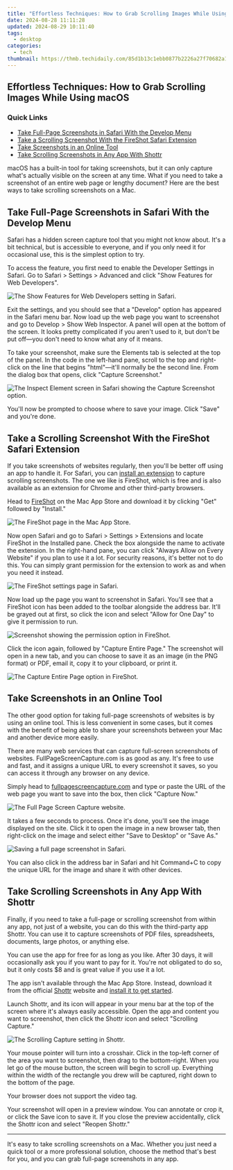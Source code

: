 ```yaml
---
title: "Effortless Techniques: How to Grab Scrolling Images While Using macOS"
date: 2024-08-28 11:11:28
updated: 2024-08-29 10:11:40
tags:
  - desktop
categories:
  - tech
thumbnail: https://thmb.techidaily.com/85d1b13c1ebb0877b2226a27f70682a117714d804f026be8d035e08eecc94b3e.jpg
---
```


## Effortless Techniques: How to Grab Scrolling Images While Using macOS

### Quick Links

* [Take Full-Page Screenshots in Safari With the Develop Menu](https://screen-sharing-recording.techidaily.com/new-2024-approved-innovating-your-sims-4-experience-through-recording/)
* [Take a Scrolling Screenshot With the FireShot Safari Extension](https://youtube-blog.techidaily.com/n-2024-a-compre-written-by-daniel-kelley/)
* [Take Screenshots in an Online Tool](https://some-approaches.techidaily.com/2024-approved-the-entrepreneurial-journey-of-launching-a-review-channel-for-clothing/)
* [Take Scrolling Screenshots in Any App With Shottr](https://some-skills.techidaily.com/new-the-auditory-explorers-manual-crafting-unique-sounds-and-ringtones-for-android-users/)

 macOS has a built-in tool for taking screenshots, but it can only capture what's actually visible on the screen at any time. What if you need to take a screenshot of an entire web page or lengthy document? Here are the best ways to take scrolling screenshots on a Mac.

##  Take Full-Page Screenshots in Safari With the Develop Menu

 Safari has a hidden screen capture tool that you might not know about. It's a bit technical, but is accessible to everyone, and if you only need it for occasional use, this is the simplest option to try.

 To access the feature, you first need to enable the Developer Settings in Safari. Go to Safari > Settings > Advanced and click "Show Features for Web Developers".

![The Show Features for Web Developers setting in Safari.](https://static1.howtogeekimages.com/wordpress/wp-content/uploads/2024/04/the-show-features-for-web-developers-setting-in-safari.png) 

 Exit the settings, and you should see that a "Develop" option has appeared in the Safari menu bar. Now load up the web page you want to screenshot and go to Develop > Show Web Inspector. A panel will open at the bottom of the screen. It looks pretty complicated if you aren't used to it, but don't be put off—you don't need to know what any of it means.

 To take your screenshot, make sure the Elements tab is selected at the top of the panel. In the code in the left-hand pane, scroll to the top and right-click on the line that begins "html"—it'll normally be the second line. From the dialog box that opens, click "Capture Screenshot."

![The Inspect Element screen in Safari showing the Capture Screenshot option.](https://static1.howtogeekimages.com/wordpress/wp-content/uploads/2024/04/the-inspect-element-screen-in-safari-showing-the-capture-screenshot-option.png) 

 You'll now be prompted to choose where to save your image. Click "Save" and you're done.

##  Take a Scrolling Screenshot With the FireShot Safari Extension

 If you take screenshots of websites regularly, then you'll be better off using an app to handle it. For Safari, you can [install an extension](https://unlock-android.techidaily.com/best-ways-on-how-to-unlockbypassswiperemove-infinix-gt-10-pro-fingerprint-lock-by-drfone-android/) to capture scrolling screenshots. The one we like is FireShot, which is free and is also available as an extension for Chrome and other third-party browsers.

 Head to [FireShot](https://apps.apple.com/gb/app/fireshot-web-page-screenshots/id1541862561) on the Mac App Store and download it by clicking "Get" followed by "Install."

![The FireShot page in the Mac App Store.](https://static1.howtogeekimages.com/wordpress/wp-content/uploads/2024/04/the-fireshot-page-in-the-mac-app-store.png) 

 Now open Safari and go to Safari > Settings > Extensions and locate FireShot in the Installed pane. Check the box alongside the name to activate the extension. In the right-hand pane, you can click "Always Allow on Every Website" if you plan to use it a lot. For security reasons, it's better not to do this. You can simply grant permission for the extension to work as and when you need it instead.

![The FireShot settings page in Safari.](https://static1.howtogeekimages.com/wordpress/wp-content/uploads/2024/04/the-fireshot-settings-page-in-safari.png) 

 Now load up the page you want to screenshot in Safari. You'll see that a FireShot icon has been added to the toolbar alongside the address bar. It'll be grayed out at first, so click the icon and select "Allow for One Day" to give it permission to run.

![Screenshot showing the permission option in FireShot.](https://static1.howtogeekimages.com/wordpress/wp-content/uploads/2024/04/screenshot-showing-the-permission-option-in-fireshot.png) 

 Click the icon again, followed by "Capture Entire Page." The screenshot will open in a new tab, and you can choose to save it as an image (in the PNG format) or PDF, email it, copy it to your clipboard, or print it.

![The Capture Entire Page option in FireShot.](https://static1.howtogeekimages.com/wordpress/wp-content/uploads/2024/04/the-capture-entire-page-option-in-fireshot.png) 

##  Take Screenshots in an Online Tool

 The other good option for taking full-page screenshots of websites is by using an online tool. This is less convenient in some cases, but it comes with the benefit of being able to share your screenshots between your Mac and another device more easily.

 There are many web services that can capture full-screen screenshots of websites. FullPageScreenCapture.com is as good as any. It's free to use and fast, and it assigns a unique URL to every screenshot it saves, so you can access it through any browser on any device.

 Simply head to [fullpagescreencapture.com](https://fullpagescreencapture.com) and type or paste the URL of the web page you want to save into the box, then click "Capture Now."

![The Full Page Screen Capture website.](https://static1.howtogeekimages.com/wordpress/wp-content/uploads/2024/04/the-full-page-screen-capture-website.png) 

 It takes a few seconds to process. Once it's done, you'll see the image displayed on the site. Click it to open the image in a new browser tab, then right-click on the image and select either "Save to Desktop" or "Save As."

![Saving a full page screenshot in Safari.](https://static1.howtogeekimages.com/wordpress/wp-content/uploads/2024/04/saving-a-full-page-screenshot-in-safari.png) 

 You can also click in the address bar in Safari and hit Command+C to copy the unique URL for the image and share it with other devices.

##  Take Scrolling Screenshots in Any App With Shottr

 Finally, if you need to take a full-page or scrolling screenshot from within any app, not just of a website, you can do this with the third-party app Shottr. You can use it to capture screenshots of PDF files, spreadsheets, documents, large photos, or anything else.

 You can use the app for free for as long as you like. After 30 days, it will occasionally ask you if you want to pay for it. You're not obligated to do so, but it only costs $8 and is great value if you use it a lot.

 The app isn't available through the Mac App Store. Instead, download it from the official [Shottr](https://shottr.cc) website and [install it to get started](https://facebook.techidaily.com/building-a-smarter-social-media-networking-strategy/).

 Launch Shottr, and its icon will appear in your menu bar at the top of the screen where it's always easily accessible. Open the app and content you want to screenshot, then click the Shottr icon and select "Scrolling Capture."

![The Scrolling Capture setting in Shottr.](https://static1.howtogeekimages.com/wordpress/wp-content/uploads/2024/04/the-scrolling-capture-setting-in-shottr.png) 

 Your mouse pointer will turn into a crosshair. Click in the top-left corner of the area you want to screenshot, then drag to the bottom-right. When you let go of the mouse button, the screen will begin to scroll up. Everything within the width of the rectangle you drew will be captured, right down to the bottom of the page.

Your browser does not support the video tag. 

 Your screenshot will open in a preview window. You can annotate or crop it, or click the Save icon to save it. If you close the preview accidentally, click the Shottr icon and select "Reopen Shottr."

---

 It's easy to take scrolling screenshots on a Mac. Whether you just need a quick tool or a more professional solution, choose the method that's best for you, and you can grab full-page screenshots in any app.

<ins class="adsbygoogle"
     style="display:block"
     data-ad-format="autorelaxed"
     data-ad-client="ca-pub-7571918770474297"
     data-ad-slot="1223367746"></ins>



<ins class="adsbygoogle"
     style="display:block"
     data-ad-client="ca-pub-7571918770474297"
     data-ad-slot="8358498916"
     data-ad-format="auto"
     data-full-width-responsive="true"></ins>
